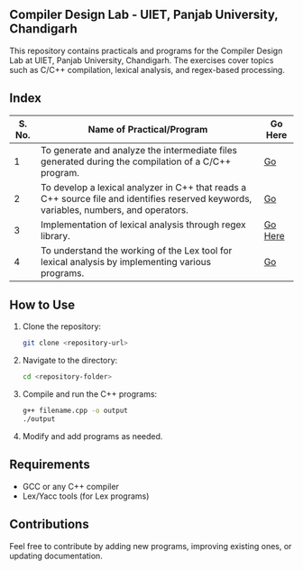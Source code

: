 ## Compiler Design Lab - UIET, Panjab University, Chandigarh
This repository contains practicals and programs for the Compiler Design Lab at UIET, Panjab University, Chandigarh. The exercises cover topics such as C/C++ compilation, lexical analysis, and regex-based processing.
## Index

| S. No. | Name of Practical/Program | Go Here |
|--------|----------------------------|---------|
| 1 | To generate and analyze the intermediate files generated during the compilation of a C/C++ program. | [Go]() |
| 2 | To develop a lexical analyzer in C++ that reads a C++ source file and identifies reserved keywords, variables, numbers, and operators. | [Go]() |
| 3 | Implementation of lexical analysis through regex library. | [Go Here]() |
| 4 | To understand the working of the Lex tool for lexical analysis by implementing various programs. | [Go]() |

## How to Use

1. Clone the repository:
   ```sh
   git clone <repository-url>
   ```
2. Navigate to the directory:
   ```sh
   cd <repository-folder>
   ```
3. Compile and run the C++ programs:
   ```sh
   g++ filename.cpp -o output
   ./output
   ```
4. Modify and add programs as needed.

## Requirements
- GCC or any C++ compiler
- Lex/Yacc tools (for Lex programs)

## Contributions
Feel free to contribute by adding new programs, improving existing ones, or updating documentation.

